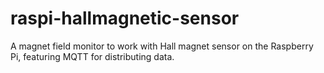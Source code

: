 # raspi-hallmagnetic-sensor
A magnet field monitor to work with Hall magnet sensor on the Raspberry Pi, featuring MQTT for distributing data.
